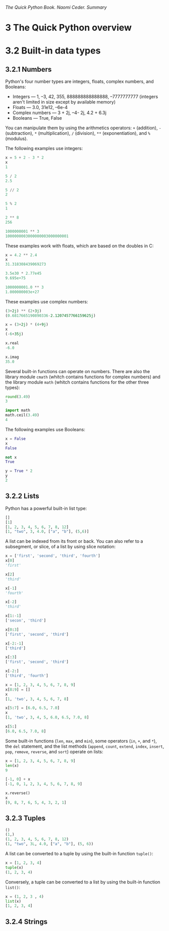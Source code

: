 <i>The Quick Python Book. Naomi Ceder. Summary</i>

# 3 The Quick Python overview

# 3.2 Built-in data types</h1>
## 3.2.1 Numbers</h2>

Python's four number types are integers, floats, complex numbers, and Booleans:

- Integers — 1, –3, 42, 355, 888888888888888, –7777777777 (integers aren't limited in size except by available memory)
- Floats — 3.0, 31e12, –6e-4
- Complex numbers — 3 + 2j, –4- 2j, 4.2 + 6.3j
- Booleans — True, False

You can manipulate them by using the arithmetics operators: `+` (addition), `-` (subtraction), `*` (multiplication), `/` (division), `**` (exponentiation), and `%` (modulus).

The following examples use integers:

```python
x = 5 + 2 - 3 * 2
x
1
```
```python
5 / 2
2.5
```
```python
5 // 2
2
```
```python
5 % 2
1
```
```python
2 ** 8
256
```
```python
1000000001 ** 3
1000000003000000003000000001
```

These examples work with floats, which are based on the doubles in C:

```python
x = 4.2 ** 2.4
x
31.318308439069273
```
```python
3.5e30 * 2.77e45
9.695e+75
```
```python
1000000001.0 ** 3
1.000000003e+27
```

These examples use complex numbers:

```python
(3+2j) ** (2+3j)
(0.6817665190890336-2.1207457766159625j)
```
```python
x = (3+2j) * (4+9j)
x
(-6+35j)
```
```python
x.real
-6.0
```
```python
x.imag
35.0
```

Several built-in functions can operate on numbers. There are also the library module `cmath` (whitch contains functions for complex numbers) and the library module `math` (whitch contains functions for the other three types):
```python
round(3.49)
3
```
```python
import math
math.ceil(3.49)
4
```
The following examples use Booleans:
```python
x = False
x
False
```
```python
not x
True
```
```python
y = True * 2
y
2
```

## 3.2.2 Lists

Python has a powerful built-in list type:

```python
[]
[1]
[1, 2, 3, 4, 5, 6, 7, 8, 12]
[1, "two", 3, 4.0, ["a", "b"], (5,6)]
```

A list can be indexed from its front or back. You can also refer to a subsegment, or slice, of a list by using slice notation:

```python
x = ['first', 'second', 'third', 'fourth']
x[0]
'first'
```
```python
x[2]
'third'
```
```python
x[-1]
'fourth'
```
```python
x[-2]
'third'
```
```python
x[1:-1]
['secon', 'third']
```
```python
x[0:3]
['first', 'second', 'third']
```
```python
x[-2:-1]
['third']
```
```python
x[:3]
['first', 'second', 'third']
```
```python
x[-2:]
['third', 'fourth']
```
```python
x = [1, 2, 3, 4, 5, 6, 7, 8, 9]
x[8:9] = []
x
[1, 'two', 3, 4, 5, 6, 7, 8]
```
```python
x[5:7] = [6.0, 6.5, 7.0]
x
[1, 'two', 3, 4, 5, 6.0, 6.5, 7.0, 8]
```
```python
x[5:]
[6.0, 6.5, 7.0, 8]
```

Some built-in functions (`len`, `max`, and `min`), some operators (`in`, `+`, and `*`), the `del` statement, and the list methods (`append`, `count`, `extend`, `index`, `insert`, `pop`, `remove`, `reverse`, and `sort`) operate on lists:

```python
x = [1, 2, 3, 4, 5, 6, 7, 8, 9]
len(x)
9
```
```python
[-1, 0] + x
[-1, 0, 1, 2, 3, 4, 5, 6, 7, 8, 9]
```
```python
x.reverse()
x
[9, 8, 7, 6, 5, 4, 3, 2, 1]
```

## 3.2.3 Tuples

```python
()
(1,)
(1, 2, 3, 4, 5, 6, 7, 8, 12)
(1, "two", 3L, 4.0, ["a", "b"], (5, 6))
```

A list can be converted to a tuple by using the built-in function `tuple()`:

```python
x = [1, 2, 3, 4]
tuple(x)
(1, 2, 3, 4)
```

Conversely, a tuple can be converted to a list by using the built-in function `list()`:

```python
x = (1, 2, 3 , 4)
list(x)
[1, 2, 3, 4]
```
## 3.2.4 Strings


